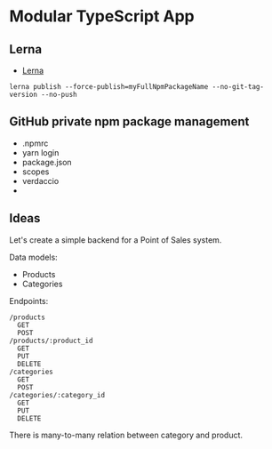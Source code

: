 # Modular TypeScript App

## Lerna

- [Lerna](https://github.com/lerna/lerna)

```
lerna publish --force-publish=myFullNpmPackageName --no-git-tag-version --no-push
```

## GitHub private npm package management

- .npmrc
- yarn login
- package.json
- scopes
- verdaccio
-

## Ideas

Let's create a simple backend for a Point of Sales system.

Data models:

- Products
- Categories

Endpoints:

```
/products
  GET
  POST
/products/:product_id
  GET
  PUT
  DELETE
/categories
  GET
  POST
/categories/:category_id
  GET
  PUT
  DELETE
```

There is many-to-many relation between category and product.
